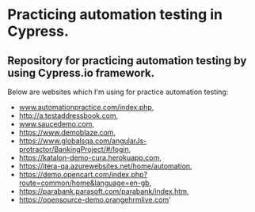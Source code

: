 # Practicing automation testing in Cypress.

## Repository for practicing automation testing by using Cypress.io framework.
 Below are websites which I'm using for practice automation testing:

* www.automationpractice.com/index.php,
* http://a.testaddressbook.com,
* www.saucedemo.com,
* https://www.demoblaze.com,
* https://www.globalsqa.com/angularJs-protractor/BankingProject/#/login,
* https://katalon-demo-cura.herokuapp.com,
* https://itera-qa.azurewebsites.net/home/automation,
* https://demo.opencart.com/index.php?route=common/home&language=en-gb,
* https://parabank.parasoft.com/parabank/index.htm,
* https://opensource-demo.orangehrmlive.com'
